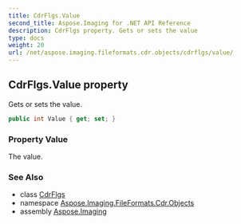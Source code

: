 ```yaml
---
title: CdrFlgs.Value
second_title: Aspose.Imaging for .NET API Reference
description: CdrFlgs property. Gets or sets the value
type: docs
weight: 20
url: /net/aspose.imaging.fileformats.cdr.objects/cdrflgs/value/
---
```

## CdrFlgs.Value property

Gets or sets the value.

```csharp
public int Value { get; set; }
```

### Property Value

The value.

### See Also

* class [CdrFlgs](../)
* namespace [Aspose.Imaging.FileFormats.Cdr.Objects](../../cdrflgs/)
* assembly [Aspose.Imaging](../../../)


